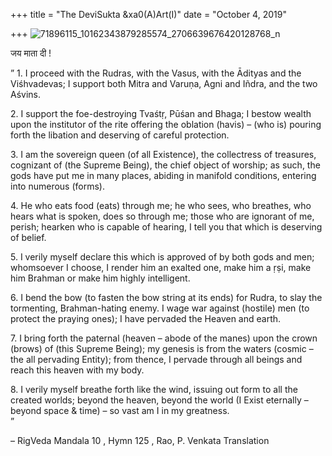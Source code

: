 +++
title = "The DeviSukta &xa0(A)Art(I)"
date = "October 4, 2019"

+++
![71896115_10162343879285574_2706639676420128768_n](https://aryaakasha.files.wordpress.com/2019/10/71896115_10162343879285574_2706639676420128768_n.jpg?w=676)

जय माता दी !

” 1. I proceed with the Rudras, with the Vasus, with the Ādityas and the
Viśhvadevas; I support both Mitra and Varuṇa, Agni and Iñdra, and the
two Aśvins.

2\. I support the foe-destroying Tvaśtṛ, Pūśan and Bhaga; I bestow
wealth upon the institutor of the rite offering the oblation (havis) –
(who is) pouring forth the libation and deserving of careful protection.

3\. I am the sovereign queen (of all Existence), the collectress of
treasures, cognizant of (the Supreme Being), the chief object of
worship; as such, the gods have put me in many places, abiding in
manifold conditions, entering into numerous (forms).

4\. He who eats food (eats) through me; he who sees, who breathes, who
hears what is spoken, does so through me; those who are ignorant of me,
perish; hearken who is capable of hearing, I tell you that which is
deserving of belief.

5\. I verily myself declare this which is approved of by both gods and
men; whomsoever I choose, I render him an exalted one, make him a ṛṣi,
make him Brahman or make him highly intelligent.

6\. I bend the bow (to fasten the bow string at its ends) for Rudra, to
slay the tormenting, Brahman-hating enemy. I wage war against (hostile)
men (to protect the praying ones); I have pervaded the Heaven and earth.

7\. I bring forth the paternal (heaven – abode of the manes) upon the
crown (brows) of (this Supreme Being); my genesis is from the waters
(cosmic – the all pervading Entity); from thence, I pervade through all
beings and reach this heaven with my body.

8\. I verily myself breathe forth like the wind, issuing out form to all
the created worlds; beyond the heaven, beyond the world (I Exist
eternally – beyond space & time) – so vast am I in my greatness.  
”

– RigVeda Mandala 10 , Hymn 125 , Rao, P. Venkata Translation
